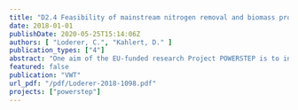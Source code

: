 ```yaml
---
title: "D2.4 Feasibility of mainstream nitrogen removal and biomass production with duckweed bioreactor"
date: 2018-01-01
publishDate: 2020-05-25T15:14:06Z
authors: [ "Loderer, C.", "Kahlert, D." ]
publication_types: ["4"]
abstract: "One aim of the EU-funded research Project POWERSTEP is to investigate the applicability of duckweed in wastewater treatment in removing nitrogen based on the principle of the APS duckweed plant system. The motivation for this investigation is the intended combination of the Hydrotech drum filter with the APS duckweed plant system at case study one of the POWERSTEP project. The goal is to demonstrate and market a new wastewater treatment concept heading towards energy positive wastewater treatment plants. The investigations were first carried out on a laboratory scale to identify suitable duckweed species, the optimal duckweed mat density, relative growth rate (RGR), doubling time and the ammonium removal under the given conditions at the case study. Subsequently, the results were used to test on a large scale on a sewage treatment plant. From the four tested duckweed species Lemna Minor, Lemna Minuta, Landoltia Punctata and Spirodela Polyrhiza, the species Lemna Minor and Landoltia Punctata adapted best to the given wastewater composition. In a mix population of Lemna Minor and Landoltia Punctata a mat density of 0.075 g· cm-2 was determined to be best in suppressing competitive submerged algae growth and enabling duckweed relative growth rates of 0.072 d-1 and doubling times of 9.93 days. Based on the APS duckweed plant system, mean daily ammonium removal of 0.56 g N· m-2d-1 and a daily ammonium degradation efficiency of 72.75% to a mean ammonium effluent of 12.26 m·l-1 was shown at a lab-scale for a retention time of 24 hours. Based on the results of this research, it can be concluded that the principle of the APS duckweed plant system under the use of Lemna Minor and Landoltia Punctata can be applied to remove ammonium from wastewater achieving high reduction rates. The experiment on the wastewater treatment plant shows that the effectiveness of the purification process is heavily dependent on climatic conditions. For example, in the summer the duckweed had a total nitrogen(TN) removal rate of 40-70%, while in winter it was only 17-40%. There were also great difficulties due to the occurrence of heavy storms. The plant switched off and was destroyed in many places which led to a dying of duckweed. There were also problems with the harvest of duckweed. Due to poor flow conditions, duckweed was not easy to clear off and could not be harvested."
featured: false
publication: "VWT"
url_pdf: "/pdf/Loderer-2018-1098.pdf"
projects: ["powerstep"]
---
```


